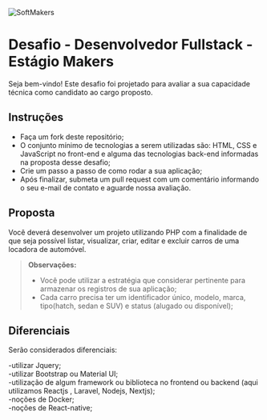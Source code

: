  ![SoftMakers](https://www.softmakers.com.br/assets/img/logotipo14xxhdpi.png)

# Desafio - Desenvolvedor Fullstack - Estágio Makers
Seja bem-vindo! Este desafio foi projetado para avaliar a sua capacidade técnica como candidato ao cargo proposto.

## Instruções
- Faça um fork deste repositório;
- O conjunto mínimo de tecnologias a serem utilizadas são: HTML, CSS e JavaScript no front-end e alguma das tecnologias back-end informadas na proposta desse desafio;
- Crie um passo a passo de como rodar a sua aplicação;
- Após finalizar, submeta um pull request com um comentário informando o seu e-mail de contato e aguarde nossa avaliação.

## Proposta
Você deverá desenvolver um projeto utilizando PHP com a finalidade de que seja possível listar, visualizar, criar, editar e excluir carros de uma locadora de automóvel.
> **Observações:**
> - Você pode utilizar a estratégia que considerar pertinente para armazenar os registros de sua aplicação;
> - Cada carro precisa ter um identificador único, modelo, marca, tipo(hatch, sedan e SUV) e status (alugado ou disponível); 

## Diferenciais
Serão considerados diferenciais:

-utilizar Jquery;</br>
-utilizar Bootstrap ou Material UI;</br>
-utilização de algum framework ou biblioteca no frontend ou backend (aqui utilizamos Reactjs , Laravel, Nodejs, Nextjs);</br>
-noções de Docker;</br>
-noções de React-native;

